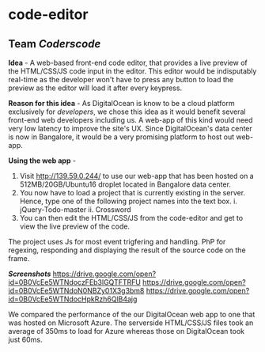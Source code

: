 # code-editor
## Team *Coderscode*

**Idea** - A web-based front-end code editor, that provides a live preview of the HTML/CSS/JS code input in the editor.
This editor would be indisputably real-time as the developer won't have to press any button to load the preview as the editor will load it after every keypress.

**Reason for this idea** - As DigitalOcean is know to be a cloud platform exclusively for *developers*, we chose this idea as it would benefit several front-end web developers including us.
A web-app of this kind would need very low latency to improve the site's UX. Since DigitalOcean's data center is now in Bangalore, it would be a very promising platform to host out web-app.

**Using the web app** - 
1. Visit http://139.59.0.244/ to use our web-app that has been hosted on a 512MB/20GB/Ubuntu16 droplet located in Bangalore data center.
2. You now have to load a project that is currently existing in the server. Hence, type one of the following project names into the text box.
i. jQuery-Todo-master
ii. Crossword
3. You can then edit the HTML/CSS/JS from the code-editor and get to view the live preview of the code.

The project uses Js for most event trigfering and handling. PhP for regexing, responding and displaying the result of the source code on the frame.

***Screenshots***
https://drive.google.com/open?id=0B0VcEe5WTNdoczFEb3lGQTFTRFU
https://drive.google.com/open?id=0B0VcEe5WTNdoN0NBZy01X3g3bm8
https://drive.google.com/open?id=0B0VcEe5WTNdocHpkRzh6QlB4ajg

We compared the performance of the our DigitalOcean web app to one that was hosted on Microsoft Azure.
The serverside HTML/CSS/JS files took an average of 350ms to load for Azure whereas those on DigitalOcean took just 60ms.
